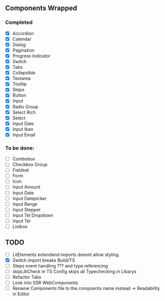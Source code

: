 ## Components Wrapped

### Completed

- [x] Accordion
- [x] Calendar
- [x] Dialog
- [x] Pagination
- [x] Progress Indicator
- [x] Switch
- [x] Tabs
- [x] Collapsible
- [x] Textarea
- [x] Tooltip
- [x] Steps
- [x] Button
- [x] Input
- [x] Radio Group
- [x] Select Rich
- [x] Select
- [x] Input Date
- [x] Input Iban
- [x] Input Email

### To be done:

- [ ] Combobox
- [ ] Checkbox Group
- [ ] Fieldset
- [ ] Form
- [ ] Icon
- [ ] Input Amount
- [ ] Input Date
- [ ] Input Datepicker
- [ ] Input Range
- [ ] Input Stepper
- [ ] Input Tel Dropdown
- [ ] Input Tel
- [ ] Listbox

## TODO

- [ ] LitElements extendend imports doesnt allow styling.
- [x] Switch import breaks Build/TS
- [ ] Steps event handling ??? and type referencing
- [ ] skipLibCheck in TS Config skips all Typechecking in Libarys
- [ ] Refactor Tabs
- [ ] Look into SSR WebComponents
- [ ] Rename Components file to the compoents name instead -> Readability in Editor
